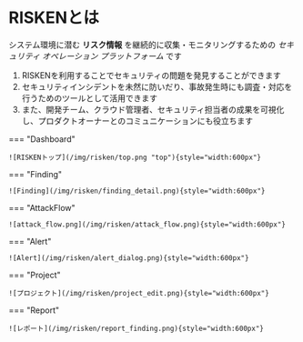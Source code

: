 # RISKENとは

システム環境に潜む **リスク情報** を継続的に収集・モニタリングするための _セキュリティ オペレーション プラットフォーム_ です

1. RISKENを利用することでセキュリティの問題を発見することができます
2. セキュリティインシデントを未然に防いだり、事故発生時にも調査・対応を行うためのツールとして活用できます
3. また、開発チーム、クラウド管理者、セキュリティ担当者の成果を可視化し、プロダクトオーナーとのコミュニケーションにも役立ちます

=== "Dashboard"

    ![RISKENトップ](/img/risken/top.png "top"){style="width:600px"}

=== "Finding"

    ![Finding](/img/risken/finding_detail.png){style="width:600px"}

=== "AttackFlow"

    ![attack_flow.png](/img/risken/attack_flow.png){style="width:600px"}

=== "Alert"

    ![Alert](/img/risken/alert_dialog.png){style="width:600px"}

=== "Project"

    ![プロジェクト](/img/risken/project_edit.png){style="width:600px"}

=== "Report"

    ![レポート](/img/risken/report_finding.png){style="width:600px"}


